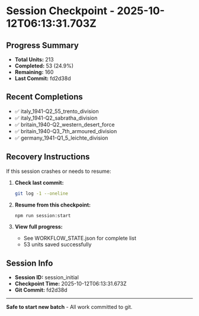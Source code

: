 # Session Checkpoint - 2025-10-12T06:13:31.703Z

## Progress Summary

- **Total Units:** 213
- **Completed:** 53 (24.9%)
- **Remaining:** 160
- **Last Commit:** fd2d38d

## Recent Completions

- ✅ italy_1941-Q2_55_trento_division
- ✅ italy_1941-Q2_sabratha_division
- ✅ britain_1940-Q2_western_desert_force
- ✅ britain_1940-Q3_7th_armoured_division
- ✅ germany_1941-Q1_5_leichte_division

## Recovery Instructions

If this session crashes or needs to resume:

1. **Check last commit:**
   ```bash
   git log -1 --oneline
   ```

2. **Resume from this checkpoint:**
   ```bash
   npm run session:start
   ```

3. **View full progress:**
   - See WORKFLOW_STATE.json for complete list
   - 53 units saved successfully

## Session Info

- **Session ID:** session_initial
- **Checkpoint Time:** 2025-10-12T06:13:31.673Z
- **Git Commit:** fd2d38d

---

**Safe to start new batch** - All work committed to git.
